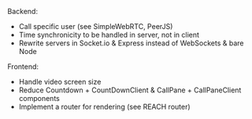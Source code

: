 Backend:

- Call specific user (see SimpleWebRTC, PeerJS)
- Time synchronicity to be handled in server, not in client
- Rewrite servers in Socket.io & Express instead of WebSockets & bare Node

Frontend:

- Handle video screen size
- Reduce Countdown + CountDownClient & CallPane + CallPaneClient components
- Implement a router for rendering (see REACH router)